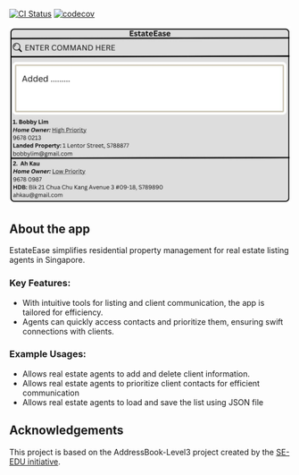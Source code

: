 [![CI Status](https://github.com/AY2324S2-CS2103-F09-1/tp/workflows/Java%20CI/badge.svg)](https://github.com/se-edu/addressbook-level3/actions) [![codecov](https://codecov.io/gh/AY2324S2-CS2103-F09-1/tp/graph/badge.svg?token=NB86I9H23Z)](https://codecov.io/gh/AY2324S2-CS2103-F09-1/tp)

![Ui](docs/images/Ui.png)

## About the app

EstateEase simplifies residential property management for real estate listing agents in Singapore.

### Key Features:
  * With intuitive tools for listing and client communication, the app is tailored for efficiency. 
  * Agents can quickly access contacts and prioritize them, ensuring swift connections with clients. 

### Example Usages:
  * Allows real estate agents to add and delete client information.
  * Allows real estate agents to prioritize client contacts for efficient communication
  * Allows real estate agents to load and save the list using JSON file

## Acknowledgements
This project is based on the AddressBook-Level3 project created by the 
[SE-EDU initiative](https://se-education.org).
